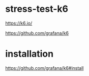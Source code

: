 # stress-test-k6

https://k6.io/

https://github.com/grafana/k6


# installation
https://github.com/grafana/k6#install
